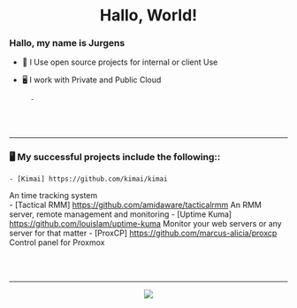 <h1 align="center">Hallo, World!</h1>


### Hallo, my name is Jurgens
- 🤔 I Use open source projects for internal or client Use
- 🖥️ I work with Private and Public Cloud

		- 
<br><br>

-----

### 🖥️ My successful projects include the following::


	- [Kimai] https://github.com/kimai/kimai
 An time tracking system  
	- [Tactical RMM] https://github.com/amidaware/tacticalrmm
 An RMM server, remote management and monitoring
	- [Uptime Kuma] https://github.com/louislam/uptime-kuma
 Monitor your web servers or any server for that matter
	- [ProxCP] https://github.com/marcus-alicia/proxcp
 Control panel for Proxmox
		

<br><br>

-----

<p align="center">
  <img src=https://giphy.com/embed/lbcLMX9B6sTsGjUmS3
  </p>
